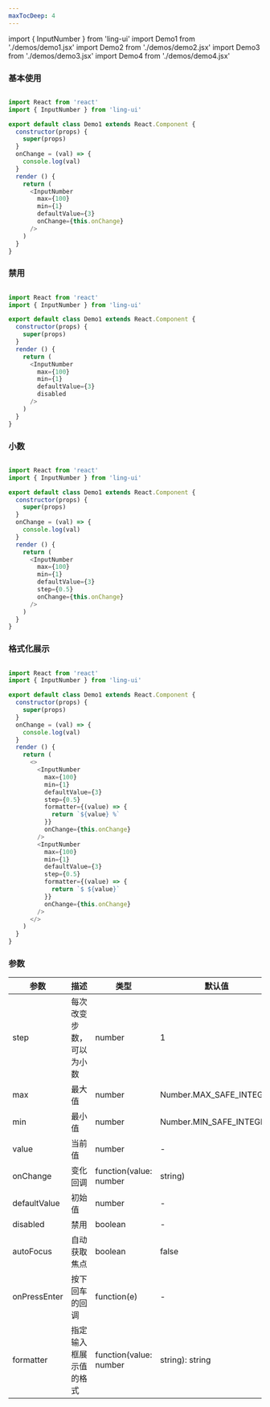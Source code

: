 ```yaml
---
maxTocDeep: 4
--- 
```


import { InputNumber } from 'ling-ui'
import Demo1 from './demos/demo1.jsx'
import Demo2 from './demos/demo2.jsx'
import Demo3 from './demos/demo3.jsx'
import Demo4 from './demos/demo4.jsx'

### 基本使用
<Demo1 />

```js

import React from 'react'
import { InputNumber } from 'ling-ui'

export default class Demo1 extends React.Component {
  constructor(props) {
    super(props)
  }
  onChange = (val) => {
    console.log(val)
  }
  render () {
    return (
      <InputNumber
        max={100}
        min={1}
        defaultValue={3}
        onChange={this.onChange}
      />
    )
  }
}

```

### 禁用

<Demo2 />

```js

import React from 'react'
import { InputNumber } from 'ling-ui'

export default class Demo1 extends React.Component {
  constructor(props) {
    super(props)
  }
  render () {
    return (
      <InputNumber
        max={100}
        min={1}
        defaultValue={3}
        disabled
      />
    )
  }
}

```

### 小数

<Demo3 />

```js

import React from 'react'
import { InputNumber } from 'ling-ui'

export default class Demo1 extends React.Component {
  constructor(props) {
    super(props)
  }
  onChange = (val) => {
    console.log(val)
  }
  render () {
    return (
      <InputNumber
        max={100}
        min={1}
        defaultValue={3}
        step={0.5}
        onChange={this.onChange}
      />
    )
  }
}

```

### 格式化展示

<Demo4 />

```js

import React from 'react'
import { InputNumber } from 'ling-ui'

export default class Demo1 extends React.Component {
  constructor(props) {
    super(props)
  }
  onChange = (val) => {
    console.log(val)
  }
  render () {
    return (
      <>
        <InputNumber
          max={100}
          min={1}
          defaultValue={3}
          step={0.5}
          formatter={(value) => {
            return `${value} %`
          }}
          onChange={this.onChange}
        />
        <InputNumber
          max={100}
          min={1}
          defaultValue={3}
          step={0.5}
          formatter={(value) => {
            return `$ ${value}`
          }}
          onChange={this.onChange}
        />
      </>
    )
  }
}

```


### 参数

| 参数 | 描述 | 类型 | 默认值 | 
| - | - | - | - | 
|step|每次改变步数，可以为小数	|number | 1 | 
|max|最大值 |number| Number.MAX_SAFE_INTEGER | 
|min|最小值|number| Number.MIN_SAFE_INTEGER | 
|value|当前值		|number| - | 
|onChange|变化回调		|function(value: number | string)		| 3000 | 
|defaultValue|初始值		|number| - | 
|disabled|禁用		|boolean| - | 
|autoFocus|自动获取焦点		|boolean	| false | 
|onPressEnter|按下回车的回调		|function(e)	| - | 
|formatter|指定输入框展示值的格式|function(value: number | string): string| - | 


